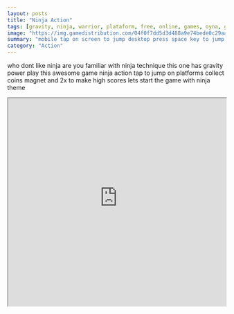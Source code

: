```yaml
---
layout: posts
title: "Ninja Action"
tags: [gravity, ninja, warrior, plataform, free, online, games, oyna, game, free, games, play, play, games]
image: "https://img.gamedistribution.com/04f0f7dd5d3d488a9e74bede0c29aaef.jpg"
summary: "mobile tap on screen to jump desktop press space key to jump  free online games oyna game free games play play games"
category: "Action"
---
```


who dont like ninja are you familiar with ninja technique this one has gravity power play this awesome game ninja action tap to jump on platforms collect coins magnet and 2x to make high scores lets start the game with ninja theme

<iframe width="100%" height="480px;" src="https://html5.gamedistribution.com/04f0f7dd5d3d488a9e74bede0c29aaef/"></iframe>